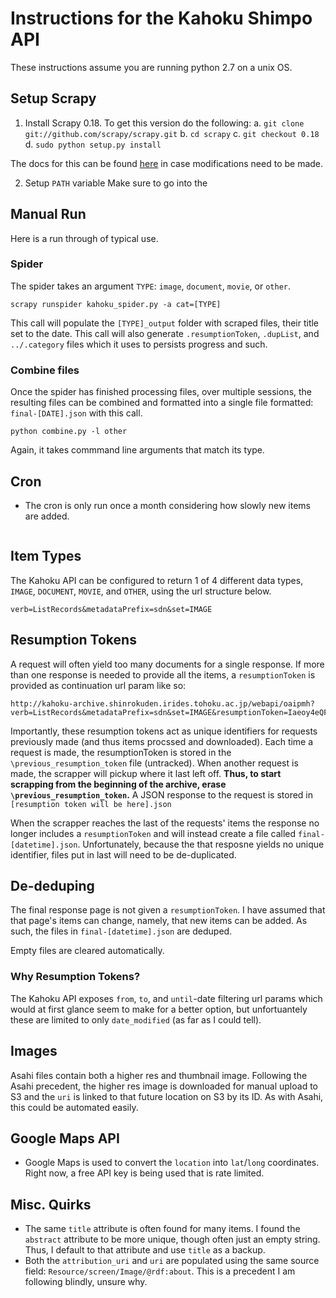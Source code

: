 # Instructions for the Kahoku Shimpo API
These instructions assume you are running python 2.7 on a unix OS.  

## Setup Scrapy
1. Install Scrapy 0.18.
To get this version do the following:
a. `git clone git://github.com/scrapy/scrapy.git`
b. `cd scrapy`
c. `git checkout 0.18`
d. `sudo python setup.py install`

The docs for this can be found [here](https://doc.scrapy.org/en/0.18/intro/tutorial.html) in case modifications need to be made.

2. Setup `PATH` variable
Make sure to go into the 

## Manual Run
Here is a run through of typical use.

### Spider
The spider takes an argument `TYPE`: `image`, `document`, `movie`, or `other`. 
```
scrapy runspider kahoku_spider.py -a cat=[TYPE]
```
This call will populate the `[TYPE]_output` folder with scraped files, their title set to the date. This call will also generate `.resumptionToken`, `.dupList`, and `../.category` files which it uses to persists progress and such.

### Combine files
Once the spider has finished processing files, over multiple sessions, the resulting files can be combined and formatted into a single file formatted: `final-[DATE].json` with this call.
```
python combine.py -l other
```
Again, it takes commmand line arguments that match its type.



## Cron
- The cron is only run once a month considering how slowly new items are added.
```

``` 

## Item Types
 The Kahoku API can be configured to return 1 of 4 different data types, `IMAGE`, `DOCUMENT`, `MOVIE`, and `OTHER`, using the url structure below.
```
verb=ListRecords&metadataPrefix=sdn&set=IMAGE
```

## Resumption Tokens
A request will often yield too many documents for a single response. If more than one response is needed to provide all the items, a `resumptionToken` is provided as continuation url param like so:
```
http://kahoku-archive.shinrokuden.irides.tohoku.ac.jp/webapi/oaipmh?verb=ListRecords&metadataPrefix=sdn&set=IMAGE&resumptionToken=Iaeoy4eQF_Msh6Q_Sv_dnA
```
Importantly, these resumption tokens act as unique identifiers for requests previously made (and thus items procssed and downloaded). Each time a request is made, the resumptionToken is stored in the `\previous_resumption_token` file (untracked). When another request is made, the scrapper will pickup where it last left off. **Thus, to start scrapping from the beginning of the archive, erase `\previous_resumption_token`.** A JSON response to the request is stored in `[resumption token will be here].json`

When the scrapper reaches the last of the requests' items the response no longer includes a `resumptionToken` and will instead create a file called `final-[datetime].json`. Unfortunately, because the that resposne yields no unique identifier, files put in last will need to be de-duplicated.

## De-deduping
The final response page is not given a `resumptionToken`. I have assumed that that page's items can change, namely, that new items can be added. As such, the files in `final-[datetime].json` are deduped. 

Empty files are cleared automatically.

### Why Resumption Tokens?
The Kahoku API exposes `from`, `to`, and `until`-date filtering url params which would at first glance seem to make for a better option, but unfortuantely these are limited to only `date_modified` (as far as I could tell). 

## Images
Asahi files contain both a higher res and thumbnail image. Following the Asahi precedent, the higher res image is downloaded for manual upload to S3 and the `uri` is linked to that future location on S3 by its ID. As with Asahi, this could be automated easily.

## Google Maps API
- Google Maps is used to convert the `location` into `lat`/`long` coordinates. Right now, a free API key is being used that is rate limited.

## Misc. Quirks
- The same `title` attribute is often found for many items. I found the `abstract` attribute to be more unique, though often just an empty string. Thus, I default to that attribute and use `title` as a backup.
- Both the `attribution_uri` and `uri` are populated using the same source field: `Resource/screen/Image/@rdf:about`. This is a precedent I am following blindly, unsure why.
